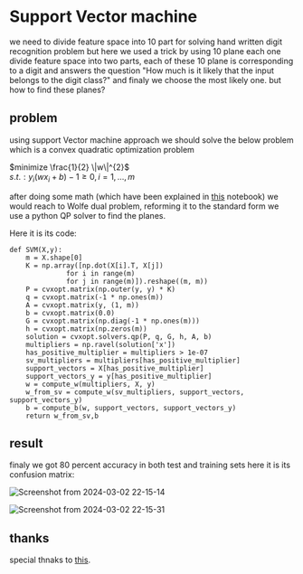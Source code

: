 # Support Vector machine
we need to divide feature space into 10 part for solving hand written digit recognition problem
but here we used a trick by using 10 plane each one divide feature space into two parts,
each of these 10 plane is corresponding to a digit and answers the question "How much is it likely that the input belongs to the digit class?"
and finaly we choose the most likely one.
but how to find these planes?

## problem
using support Vector machine approach we should solve the below problem which is a convex quadratic optimization problem

$`minimize \frac{1}{2} \|w\|^{2}`$ <br />
$`s.t.:y_{i}(w x_{i}+b)-1 \geq 0, i=1, \ldots, m`$

after doing some math (which have been explained in <a href=https://github.com/Girrajjangid/Machine-Learning-from-Scratch/blob/master/Support%20Vector%20Machine/2.%20SVM%20with%20hard%20margin%20(from%20scratch).ipynb>this</a>
notebook) we would reach to Wolfe dual problem, reforming it to the standard form we use a python QP solver to find the planes.

Here it is its code:
```
def SVM(X,y):
    m = X.shape[0]
    K = np.array([np.dot(X[i].T, X[j])
              for i in range(m)
              for j in range(m)]).reshape((m, m))
    P = cvxopt.matrix(np.outer(y, y) * K)
    q = cvxopt.matrix(-1 * np.ones(m))
    A = cvxopt.matrix(y, (1, m))
    b = cvxopt.matrix(0.0)
    G = cvxopt.matrix(np.diag(-1 * np.ones(m)))
    h = cvxopt.matrix(np.zeros(m))
    solution = cvxopt.solvers.qp(P, q, G, h, A, b)
    multipliers = np.ravel(solution['x'])
    has_positive_multiplier = multipliers > 1e-07
    sv_multipliers = multipliers[has_positive_multiplier]
    support_vectors = X[has_positive_multiplier]
    support_vectors_y = y[has_positive_multiplier]
    w = compute_w(multipliers, X, y)
    w_from_sv = compute_w(sv_multipliers, support_vectors, support_vectors_y)
    b = compute_b(w, support_vectors, support_vectors_y)
    return w_from_sv,b
```
## result
finaly we got 80 percent accuracy in both test and training sets here it is its confusion matrix:

![Screenshot from 2024-03-02 22-15-14](https://github.com/Mehrdadghassabi/handwritten_digit_recognition_from_scratch/assets/53050138/e5c6116c-2e6e-4b1d-9947-5017d11ed2c4)

![Screenshot from 2024-03-02 22-15-31](https://github.com/Mehrdadghassabi/handwritten_digit_recognition_from_scratch/assets/53050138/21900674-207c-42d1-9226-574628c5f657)



## thanks
special thnaks to <a href=https://github.com/Girrajjangid/Machine-Learning-from-Scratch/blob/master/Support%20Vector%20Machine/2.%20SVM%20with%20hard%20margin%20(from%20scratch).ipynb>this</a>.
